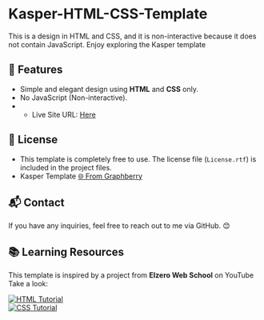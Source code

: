 # Kasper-HTML-CSS-Template
This is a design in HTML and CSS, and it is non-interactive because it does not contain JavaScript. Enjoy exploring the Kasper template

## 🚀 Features
- Simple and elegant design using **HTML** and **CSS** only.
- No JavaScript (Non-interactive).
- - Live Site URL: [Here](https://mahmoudbadrali.github.io/Kasper-HTML-CSS-Template/)

## 📜 License
- This template is completely free to use. The license file (`License.rtf`) is included in the project files.
- Kasper Template [🌐 From Graphberry](https://www.graphberry.com/item/kasper-one-page-psd-template)

## 📬 Contact
If you have any inquiries, feel free to reach out to me via GitHub. 😊

## 📚 Learning Resources  
This template is inspired by a project from **Elzero Web School** on YouTube Take a look:  

[![HTML Tutorial](https://img.icons8.com/color/48/000000/html-5.png)](https://www.youtube.com/watch?v=6QAELgirvjs&list=PLDoPjvoNmBAw_t_XWUFbBX-c9MafPk9ji)  
[![CSS Tutorial](https://img.icons8.com/color/48/000000/css3.png)](https://www.youtube.com/watch?v=X1ulCwyhCVM&list=PLDoPjvoNmBAzjsz06gkzlSrlev53MGIKe)
